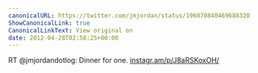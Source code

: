 ```yaml
---
canonicalURL: https://twitter.com/jmjordan/status/196070840469688320
ShowCanonicalLink: true
CanonicalLinkText: View original on
date: 2012-04-28T02:58:25+00:00
---
```

RT @jmjordandotlog: Dinner for one. [instagr.am/p/J8aRSKoxOH/](http://instagr.am/p/J8aRSKoxOH/)
